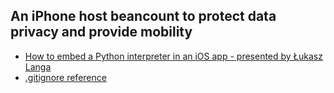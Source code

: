 ## An iPhone host beancount to protect data privacy and provide mobility

- [How to embed a Python interpreter in an iOS app - presented by Łukasz Langa](https://www.youtube.com/watch?v=gznPQpZH1Yc)
- [.gitignore reference](https://www.toptal.com/developers/gitignore/api/swift,xcode,objective-c,osx)
